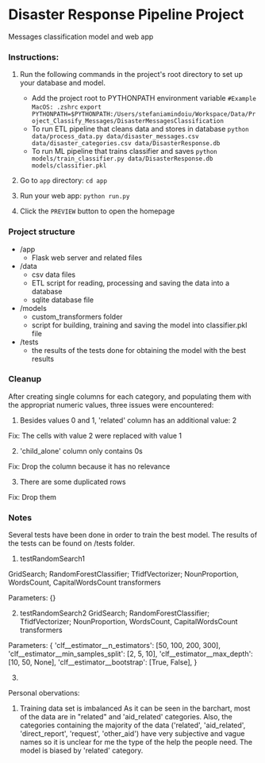 # Disaster Response Pipeline Project
Messages classification model and web app

### Instructions:
1. Run the following commands in the project's root directory to set up your database and model.
    - Add the project root to PYTHONPATH environment variable
        `#Example MacOS: .zshrc`
        `export PYTHONPATH=$PYTHONPATH:/Users/stefaniamindoiu/Workspace/Data/Project_Classify_Messages/DisasterMessagesClassification`
    - To run ETL pipeline that cleans data and stores in database
        `python data/process_data.py data/disaster_messages.csv data/disaster_categories.csv data/DisasterResponse.db`
    - To run ML pipeline that trains classifier and saves
        `python models/train_classifier.py data/DisasterResponse.db models/classifier.pkl`

2. Go to `app` directory: `cd app`

3. Run your web app: `python run.py`

4. Click the `PREVIEW` button to open the homepage

### Project structure
- /app
    - Flask web server and related files
- /data
    - csv data files
    - ETL script for reading, processing and saving the data into a database
    - sqlite database file
- /models
    - custom_transformers folder
    - script for building, training and saving the model into classifier.pkl file
- /tests
    - the results of the tests done for obtaining the model with the best results

### Cleanup
After creating single columns for each category, and populating them with the appropriat numeric values, three issues were encountered:
1. Besides values 0 and 1, 'related' column has an additional value: 2

Fix: The cells with value 2 were replaced with value 1

2. 'child_alone' column only contains 0s

Fix: Drop the column because it has no relevance

3. There are some duplicated rows

Fix: Drop them

### Notes
Several tests have been done in order to train the best model. The results of the tests can be found on /tests folder.
1. testRandomSearch1

GridSearch; RandomForestClassifier; TfidfVectorizer; NounProportion, WordsCount, CapitalWordsCount transformers

Parameters: {}

2. testRandomSearch2
GridSearch; RandomForestClassifier; TfidfVectorizer; NounProportion, WordsCount, CapitalWordsCount transformers

Parameters:
{
    'clf__estimator__n_estimators': [50, 100, 200, 300],
    'clf__estimator__min_samples_split': [2, 5, 10],
    'clf__estimator__max_depth': [10, 50, None],
    'clf__estimator__bootstrap': [True, False],
}

3. 


Personal obervations:
1. Training data set is imbalanced
As it can be seen in the barchart, most of the data are in "related" and 'aid_related' categories. Also, the categories containing the majority of the data ('related', 'aid_related', 'direct_report', 'request', 'other_aid') have very subjective and vague names so it is unclear for me the type of the help the people need. The model is biased by 'related' category.

